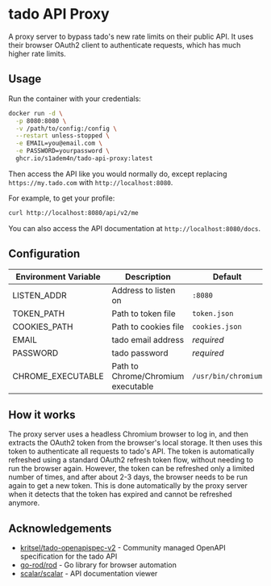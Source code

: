# tado API Proxy
A proxy server to bypass tado's new rate limits on their public API. It uses their browser OAuth2 client to authenticate requests, which has much higher rate limits.

## Usage
Run the container with your credentials:
```sh
docker run -d \
  -p 8080:8080 \
  -v /path/to/config:/config \
  --restart unless-stopped \
  -e EMAIL=you@email.com \
  -e PASSWORD=yourpassword \
  ghcr.io/s1adem4n/tado-api-proxy:latest
```

Then access the API like you would normally do, except replacing `https://my.tado.com` with `http://localhost:8080`.

For example, to get your profile:
```sh
curl http://localhost:8080/api/v2/me
```

You can also access the API documentation at `http://localhost:8080/docs`.

## Configuration
| Environment Variable | Description                        | Default             |
| -------------------- | ---------------------------------- | ------------------- |
| LISTEN_ADDR          | Address to listen on               | `:8080`             |
| TOKEN_PATH           | Path to token file                 | `token.json`        |
| COOKIES_PATH         | Path to cookies file               | `cookies.json`      |
| EMAIL                | tado email address                 | *required*          |
| PASSWORD             | tado password                      | *required*          |
| CHROME_EXECUTABLE    | Path to Chrome/Chromium executable | `/usr/bin/chromium` |


## How it works
The proxy server uses a headless Chromium browser to log in, and then extracts the OAuth2 token from the browser's local storage.
It then uses this token to authenticate all requests to tado's API.
The token is automatically refreshed using a standard OAuth2 refresh token flow, without needing to run the browser again.
However, the token can be refreshed only a limited number of times, and after about 2-3 days, the browser needs to be run again to get a new token. 
This is done automatically by the proxy server when it detects that the token has expired and cannot be refreshed anymore.

## Acknowledgements
- [kritsel/tado-openapispec-v2](https://github.com/kritsel/tado-openapispec-v2) - Community managed OpenAPI specification for the tado API
- [go-rod/rod](https://github.com/go-rod/rod) - Go library for browser automation
- [scalar/scalar](https://github.com/scalar/scalar) - API documentation viewer
